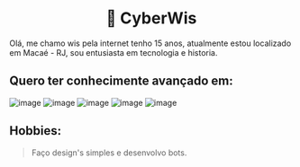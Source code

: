 <h1 align="center">
  📜 CyberWis
</h1>
Olá, me chamo wis pela internet tenho 15 anos, atualmente estou localizado em Macaé - RJ, sou entusiasta em tecnologia e historia.

## Quero ter conhecimente avançado em:
![image](https://img.shields.io/badge/Python-3776AB?style=for-the-badge&logo=python&logoColor=white)
![image](https://img.shields.io/badge/HTML5-E34F26?style=for-the-badge&logo=html5&logoColor=white)
![image](https://img.shields.io/badge/CSS3-1572B6?style=for-the-badge&logo=css3&logoColor=white)
![image](https://img.shields.io/badge/JavaScript-F7DF1E?style=for-the-badge&logo=javascript&logoColor=black)
![image](https://img.shields.io/badge/Node.js-43853D?style=for-the-badge&logo=node.js&logoColor=white)

## Hobbies:
> Faço design's simples e desenvolvo bots.
